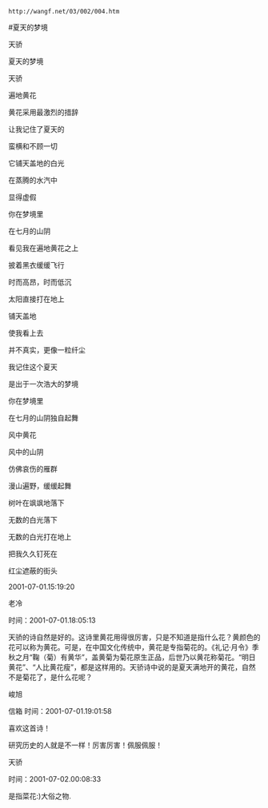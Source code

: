 `http://wangf.net/03/002/004.htm`


#夏天的梦境 


天骄


 夏天的梦境 

 

天骄 

 

遍地黄花 

黄花采用最激烈的措辞 

让我记住了夏天的 

蛮横和不顾一切 

它铺天盖地的白光 

在蒸腾的水汽中 

显得虚假 

 

你在梦境里 

在七月的山阴 

看见我在遍地黄花之上 

披着黑衣缓缓飞行 

时而高昂，时而低沉 

太阳直接打在地上 

铺天盖地 

使我看上去 

并不真实，更像一粒纤尘 

 

我记住这个夏天 

是出于一次浩大的梦境 

你在梦境里 

在七月的山阴独自起舞 

风中黄花 

风中的山阴 

仿佛哀伤的雁群 

漫山遍野，缓缓起舞 

 

树叶在飒飒地落下 

无数的白光落下 

无数的白光打在地上 

把我久久钉死在 

红尘遮蔽的街头 


2001-07-01.15:19:20 


老冷

时间：2001-07-01.18:05:13 

天骄的诗自然是好的。这诗里黄花用得很厉害，只是不知道是指什么花？黄颜色的花可以称为黄花。可是，在中国文化传统中，黄花是专指菊花的。《礼记·月令》季秋之月“鞠（菊）有黄华”，盖黄菊为菊花原生正品，后世乃以黄花称菊花。“明日黄花”、“人比黄花瘦”，都是这样用的。天骄诗中说的是夏天满地开的黄花，自然不是菊花了，是什么花呢？ 


峻旭

信箱 时间：2001-07-01.19:01:58 

喜欢这首诗！ 

研究历史的人就是不一样！厉害厉害！佩服佩服！

天骄

时间：2001-07-02.00:08:33 

是指菜花:)大俗之物.